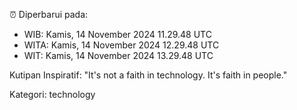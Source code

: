 ⏰ Diperbarui pada:
- WIB: Kamis, 14 November 2024 11.29.48 UTC
- WITA: Kamis, 14 November 2024 12.29.48 UTC
- WIT: Kamis, 14 November 2024 13.29.48 UTC

Kutipan Inspiratif:
"It's not a faith in technology. It's faith in people."


Kategori: technology

